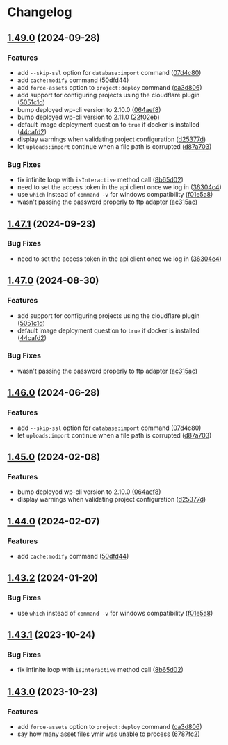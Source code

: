 # Changelog

## [1.49.0](https://github.com/ymirapp/cli/compare/v1.48.0...v1.49.0) (2024-09-28)


### Features

* add `--skip-ssl` option for `database:import` command ([07d4c80](https://github.com/ymirapp/cli/commit/07d4c8004357d2fa90c746ee427800a1dfb8b210))
* add `cache:modify` command ([50dfd44](https://github.com/ymirapp/cli/commit/50dfd4423d884753868ed3a4711778ec1e7b10b9))
* add `force-assets` option to `project:deploy` command ([ca3d806](https://github.com/ymirapp/cli/commit/ca3d8067531aed033415582e31dda8dc4a96f1a9))
* add support for configuring projects using the cloudflare plugin ([5051c1d](https://github.com/ymirapp/cli/commit/5051c1d7caf3850d2a98c4e6867eab68b5012b05))
* bump deployed wp-cli version to 2.10.0 ([064aef8](https://github.com/ymirapp/cli/commit/064aef87e3cc126a1118204bc4efb38614df3227))
* bump deployed wp-cli version to 2.11.0 ([22f02eb](https://github.com/ymirapp/cli/commit/22f02eb79b995db66abee60cd5f7027677797114))
* default image deployment question to `true` if docker is installed ([44cafd2](https://github.com/ymirapp/cli/commit/44cafd201d5d218023f2f9ed8cdcd1bea7ce778a))
* display warnings when validating project configuration ([d25377d](https://github.com/ymirapp/cli/commit/d25377d86fc302e71410a77691ae85e13a020ee2))
* let `uploads:import` continue when a file path is corrupted ([d87a703](https://github.com/ymirapp/cli/commit/d87a7038baca94c84b702ba6609867db9603de65))


### Bug Fixes

* fix infinite loop with `isInteractive` method call ([8b65d02](https://github.com/ymirapp/cli/commit/8b65d0285d1de1d4563742be60616b363e1eeaeb))
* need to set the access token in the api client once we log in ([36304c4](https://github.com/ymirapp/cli/commit/36304c4d689f7cb47a0991a26dbfd98989db336d))
* use `which` instead of `command -v` for windows compatibility ([f01e5a8](https://github.com/ymirapp/cli/commit/f01e5a8ed9de0637490d911536ecefa79f6ccdcf))
* wasn't passing the password properly to ftp adapter ([ac315ac](https://github.com/ymirapp/cli/commit/ac315acc2683ecfafdd18929c4c2f5f2cc66d7e6))

## [1.47.1](https://github.com/ymirapp/cli/compare/v1.47.0...v1.47.1) (2024-09-23)


### Bug Fixes

* need to set the access token in the api client once we log in ([36304c4](https://github.com/ymirapp/cli/commit/36304c4d689f7cb47a0991a26dbfd98989db336d))

## [1.47.0](https://github.com/ymirapp/cli/compare/v1.46.0...v1.47.0) (2024-08-30)


### Features

* add support for configuring projects using the cloudflare plugin ([5051c1d](https://github.com/ymirapp/cli/commit/5051c1d7caf3850d2a98c4e6867eab68b5012b05))
* default image deployment question to `true` if docker is installed ([44cafd2](https://github.com/ymirapp/cli/commit/44cafd201d5d218023f2f9ed8cdcd1bea7ce778a))


### Bug Fixes

* wasn't passing the password properly to ftp adapter ([ac315ac](https://github.com/ymirapp/cli/commit/ac315acc2683ecfafdd18929c4c2f5f2cc66d7e6))

## [1.46.0](https://github.com/ymirapp/cli/compare/v1.45.0...v1.46.0) (2024-06-28)


### Features

* add `--skip-ssl` option for `database:import` command ([07d4c80](https://github.com/ymirapp/cli/commit/07d4c8004357d2fa90c746ee427800a1dfb8b210))
* let `uploads:import` continue when a file path is corrupted ([d87a703](https://github.com/ymirapp/cli/commit/d87a7038baca94c84b702ba6609867db9603de65))

## [1.45.0](https://github.com/ymirapp/cli/compare/v1.44.0...v1.45.0) (2024-02-08)


### Features

* bump deployed wp-cli version to 2.10.0 ([064aef8](https://github.com/ymirapp/cli/commit/064aef87e3cc126a1118204bc4efb38614df3227))
* display warnings when validating project configuration ([d25377d](https://github.com/ymirapp/cli/commit/d25377d86fc302e71410a77691ae85e13a020ee2))

## [1.44.0](https://github.com/ymirapp/cli/compare/v1.43.2...v1.44.0) (2024-02-07)


### Features

* add `cache:modify` command ([50dfd44](https://github.com/ymirapp/cli/commit/50dfd4423d884753868ed3a4711778ec1e7b10b9))

## [1.43.2](https://github.com/ymirapp/cli/compare/v1.43.1...v1.43.2) (2024-01-20)


### Bug Fixes

* use `which` instead of `command -v` for windows compatibility ([f01e5a8](https://github.com/ymirapp/cli/commit/f01e5a8ed9de0637490d911536ecefa79f6ccdcf))

## [1.43.1](https://github.com/ymirapp/cli/compare/v1.43.0...v1.43.1) (2023-10-24)


### Bug Fixes

* fix infinite loop with `isInteractive` method call ([8b65d02](https://github.com/ymirapp/cli/commit/8b65d0285d1de1d4563742be60616b363e1eeaeb))

## [1.43.0](https://github.com/ymirapp/cli/compare/v1.42.0...v1.43.0) (2023-10-23)


### Features

* add `force-assets` option to `project:deploy` command ([ca3d806](https://github.com/ymirapp/cli/commit/ca3d8067531aed033415582e31dda8dc4a96f1a9))
* say how many asset files ymir was unable to process ([6787fc2](https://github.com/ymirapp/cli/commit/6787fc2738faca8a9cdcd7aa4aa4ebbfa21a1e7a))
